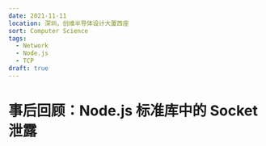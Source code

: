 ```yaml
---
date: 2021-11-11
location: 深圳，创维半导体设计大厦西座
sort: Computer Science
tags:
  - Network
  - Node.js
  - TCP
draft: true
---
```


# 事后回顾：Node.js 标准库中的 Socket 泄露
